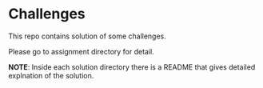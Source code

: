# Challenges
This repo contains solution of some challenges.

Please go to assignment directory for detail.

**NOTE**: Inside each solution directory there is a README that gives detailed explnation of the solution.
